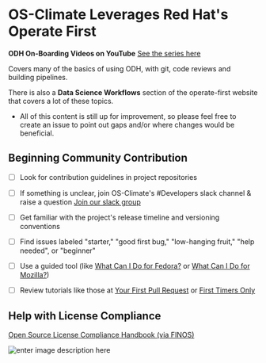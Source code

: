 # OS-Climate Leverages Red Hat's Operate First

**ODH On-Boarding Videos on YouTube** [See the series here](https://www.youtube.com/playlist?list=PL8VBRDTElCWpneB4dBu4u1kHElZVWfAwW)

Covers many of the basics of using ODH, with git, code reviews and building pipelines.

There is also a **Data Science Workflows** section of the operate-first website that covers a lot of these topics.

- All of this content is still up for improvement, so please feel free to create an issue to point out gaps and/or where changes would be beneficial.

## Beginning Community Contribution

- [ ] Look for contribution guidelines in project repositories

- [ ] If something is unclear, join OS-Climate's #Developers slack channel & raise a question [Join our slack group](https://join.slack.com/t/os-climate/shared_invite/zt-14d7z1q78-gf68YdWxcaDcB2gKnVJDvg)

- [ ] Get familiar with the project's release timeline and versioning
      conventions

- [ ] Find issues labeled "starter," "good first bug," "low-hanging fruit," "help needed", or "beginner"

- [ ] Use a guided tool (like [What Can I Do for Fedora?](https://whatcanidoforfedora.org/) or [What Can I Do for
      Mozilla?](https://codetribute.mozilla.org/))

- [ ] Review tutorials like those at [Your First Pull Request](https://yourfirstpr.github.io/) or [First Timers
      Only](https://www.firsttimersonly.com/)

## Help with License Compliance

[Open Source License Compliance Handbook (via FINOS)](https://www.finos.org/open-source-license-compliance-handbook-download-page?hsCtaTracking=12678585-4903-4864-8365-c1cd76595b4e%7C34f9c7b7-62ad-4eee-973f-b9fa258cf988)

![enter image description here](https://www.finos.org/hs-fs/hubfs/open-source-license-compliance-handbook-cover.png?width=3258&name=open-source-license-compliance-handbook-cover.png)
